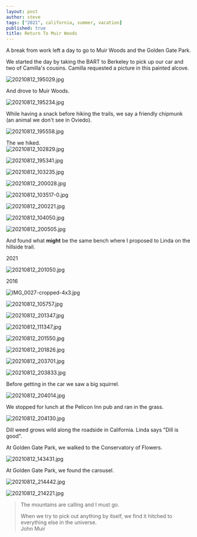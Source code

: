 ```yaml
---
layout: post
author: steve
tags: ["2021", california, summer, vacation]
published: true
title: Return To Muir Woods
---
```

A break from work left a day to go to Muir Woods and the Golden Gate Park.  

We started the day by taking the BART to Berkeley to pick up our car and two of Camilla's cousins.  Camilla requested a picture in this painted alcove.  

![20210812_195029.jpg]({{site.baseurl}}/assets/media/20210812_195029.jpg)

And drove to Muir Woods.  

![20210812_195234.jpg]({{site.baseurl}}/assets/media/20210812_195234.jpg)

While having a snack before hiking the trails, we say a friendly chipmunk (an animal we don't see in Oviedo).  

![20210812_195558.jpg]({{site.baseurl}}/assets/media/20210812_195558.jpg)

The we hiked.  
![20210812_102829.jpg]({{site.baseurl}}/assets/media/20210812_102829.jpg)

![20210812_195341.jpg]({{site.baseurl}}/assets/media/20210812_195341.jpg)

![20210812_103235.jpg]({{site.baseurl}}/assets/media/20210812_103235.jpg)

![20210812_200028.jpg]({{site.baseurl}}/assets/media/20210812_200028.jpg)

![20210812_103517-0.jpg]({{site.baseurl}}/assets/media/20210812_103517-0.jpg)

![20210812_200221.jpg]({{site.baseurl}}/assets/media/20210812_200221.jpg)

![20210812_104050.jpg]({{site.baseurl}}/assets/media/20210812_104050.jpg)

![20210812_200505.jpg]({{site.baseurl}}/assets/media/20210812_200505.jpg)

And found what __might__ be the same bench where I proposed to Linda on the hillside trail.  

2021  

![20210812_201050.jpg]({{site.baseurl}}/assets/media/20210812_201050.jpg)

2016  

![IMG_0027-cropped-4x3.jpg]({{site.baseurl}}/assets/mediaIMG_0027-cropped-4x3.jpg)

![20210812_105757.jpg]({{site.baseurl}}/assets/media/20210812_105757.jpg)

![20210812_201347.jpg]({{site.baseurl}}/assets/media/20210812_201347.jpg)

![20210812_111347.jpg]({{site.baseurl}}/assets/media/20210812_111347.jpg)

![20210812_201550.jpg]({{site.baseurl}}/assets/media/20210812_201550.jpg)

![20210812_201826.jpg]({{site.baseurl}}/assets/media/20210812_201826.jpg)

![20210812_203701.jpg]({{site.baseurl}}/assets/media/20210812_203701.jpg)

![20210812_203833.jpg]({{site.baseurl}}/assets/media/20210812_203833.jpg)

Before getting in the car we saw a big squirrel.  

![20210812_204014.jpg]({{site.baseurl}}/assets/media/20210812_204014.jpg)

We stopped for lunch at the Pelicon Inn pub and ran in the grass.  

![20210812_204130.jpg]({{site.baseurl}}/assets/media/20210812_204130.jpg)

Dill weed grows wild along the roadside in California.  Linda says "Dill is good".  

At Golden Gate Park, we walked to the Conservatory of Flowers.  

![20210812_143431.jpg]({{site.baseurl}}/assets/media/20210812_143431.jpg)

At Golden Gate Park, we found the carousel.  

![20210812_214442.jpg]({{site.baseurl}}/assets/media/20210812_214442.jpg)

![20210812_214221.jpg]({{site.baseurl}}/assets/media/20210812_214221.jpg)

>The mountains are calling and I must go.  
>
>When we try to pick out anything by itself, we find it hitched to everything else in the universe.  
>John Muir
